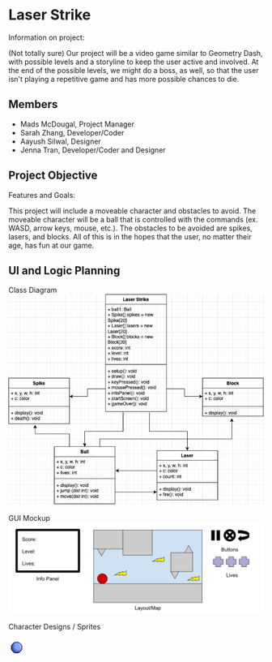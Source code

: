 # Laser Strike
Information on project:

(Not totally sure) Our project will be a video game similar to Geometry Dash, with possible levels and a storyline to keep the user active and involved. At the end of the possible levels, we might do a boss, as well, so that the user isn't playing a repetitive game and has more possible chances to die. 

## Members
* Mads McDougal, Project Manager
* Sarah Zhang, Developer/Coder
* Aayush Silwal, Designer
* Jenna Tran, Developer/Coder and Designer

## Project Objective
Features and Goals:

This project will include a moveable character and obstacles to avoid. The moveable character will be a ball that is controlled with the commands (ex. WASD, arrow keys, mouse, etc.). The obstacles to be avoided are spikes, lasers, and blocks. All of this is in the hopes that the user, no matter their age, has fun at our game.

## UI and Logic Planning
Class Diagram
![Class Diagram](https://github.com/olmpyia/GroupProject/blob/main/images/LaserStrike.drawio.png?raw=true)

GUI Mockup
![GUI Mockups](https://github.com/olmpyia/GroupProject/blob/main/images/Mockup.png?raw=true)

Character Designs / Sprites

![character sprites](https://github.com/olmpyia/GroupProject/blob/main/images/Ball.png?raw=true)
